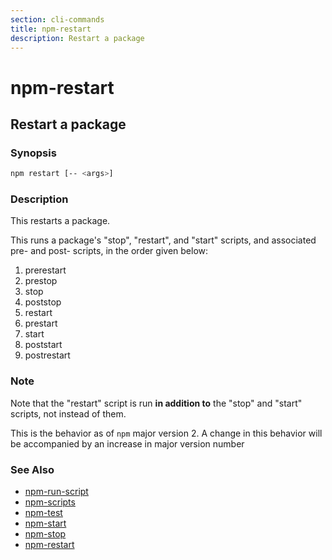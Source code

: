 ```yaml
---
section: cli-commands 
title: npm-restart
description: Restart a package
---
```


# npm-restart

## Restart a package

### Synopsis

```bash
npm restart [-- <args>]
```

### Description

This restarts a package.

This runs a package's "stop", "restart", and "start" scripts, and associated
pre- and post- scripts, in the order given below:

1. prerestart
2. prestop
3. stop
4. poststop
5. restart
6. prestart
7. start
8. poststart
9. postrestart

### Note

Note that the "restart" script is run **in addition to** the "stop"
and "start" scripts, not instead of them.

This is the behavior as of `npm` major version 2.  A change in this
behavior will be accompanied by an increase in major version number

### See Also

* [npm-run-script](/cli-commands/npm-run-script)
* [npm-scripts](/cli-commands//docs/using-npm/scripts)
* [npm-test](/cli-commands/npm-test)
* [npm-start](/cli-commands/npm-start)
* [npm-stop](/cli-commands/npm-stop)
* [npm-restart](/cli-commands/npm-restart)
